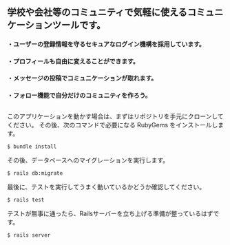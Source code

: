 ## 学校や会社等のコミュニティで気軽に使えるコミュニケーションツールです。

#### ・ユーザーの登録情報を守るセキュアなログイン機構を採用しています。
#### ・プロフィールも自由に変えることができます。
#### ・メッセージの投稿でコミュニケーションが取れます。
#### ・フォロー機能で自分だけのコミュニティを作ろう。

##
##

このアプリケーションを動かす場合は、まずはリポジトリを手元にクローンしてください。
その後、次のコマンドで必要になる RubyGems をインストールします。

```
$ bundle install
```

その後、データベースへのマイグレーションを実行します。

```
$ rails db:migrate
```

最後に、テストを実行してうまく動いているかどうか確認してください。

```
$ rails test
```

テストが無事に通ったら、Railsサーバーを立ち上げる準備が整っているはずです。
```
$ rails server
```

